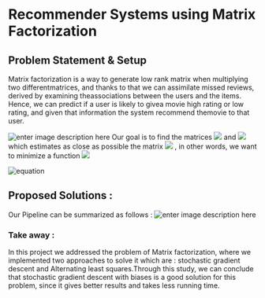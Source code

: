 # Recommender Systems using Matrix Factorization

## Problem Statement & Setup
Matrix factorization is a way to generate low rank matrix when multiplying two differentmatrices, and thanks to that we can assimilate missed reviews, derived by examining theassociations between the users and the items. Hence, we can predict if a user is likely to givea movie high rating or low rating, and given that information the system recommend themovie to that user.

![enter image description here](https://i.imgur.com/6ja4LSX.png)
Our goal is to find the matrices <img src="https://latex.codecogs.com/gif.latex?U" />  and <img src="https://latex.codecogs.com/gif.latex?I" />  which estimates as close as possible the matrix <img src="https://latex.codecogs.com/gif.latex?R" />  , in other words, we want to minimize a function <img src="https://latex.codecogs.com/gif.latex?C" /> 

![equation](https://latex.codecogs.com/gif.latex?\min&space;_{I,&space;U}\left\|R-I&space;U^{\top}\right\|_{\mathcal{F}}^{2}&plus;\lambda\|I\|_{\mathcal{F}}^{2}&plus;\mu\|U\|_{\mathcal{F}}^{2} )

## Proposed Solutions :
Our Pipeline can be summarized as follows : 
![enter image description here](https://i.imgur.com/lOwwdpu.png)

### Take away : 
In this project we addressed the problem of Matrix factorization, where we implemented two approaches to solve it which are : stochastic gradient descent and Alternating least squares.Through this study, we can conclude that stochastic gradient descent with biases is a good solution for this problem, since it gives better results and takes less running time.

